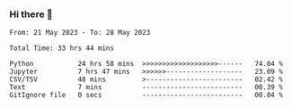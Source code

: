 ### Hi there 👋

<!--
**ututono/ututono** is a ✨ _special_ ✨ repository because its `README.md` (this file) appears on your GitHub profile.

Here are some ideas to get you started:

- 🔭 I’m currently working on ...
- 🌱 I’m currently learning ...
- 👯 I’m looking to collaborate on ...
- 🤔 I’m looking for help with ...
- 💬 Ask me about ...
- 📫 How to reach me: ...
- 😄 Pronouns: ...
- ⚡ Fun fact: ...
-->



<!--START_SECTION:waka-->

```text
From: 21 May 2023 - To: 28 May 2023

Total Time: 33 hrs 44 mins

Python           24 hrs 58 mins  >>>>>>>>>>>>>>>>>>>------   74.04 %
Jupyter          7 hrs 47 mins   >>>>>>-------------------   23.09 %
CSV/TSV          48 mins         >------------------------   02.42 %
Text             7 mins          -------------------------   00.39 %
GitIgnore file   0 secs          -------------------------   00.04 %
```

<!--END_SECTION:waka-->
